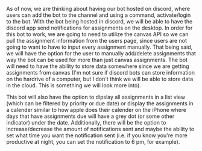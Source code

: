 As of now, we are thinking about having our bot hosted on discord, where users can add the bot to the channel and using a command, activate/login to the bot. With the bot being hosted in discord, we will be able to have the discord app send notifications for assignments on the desktop. In order for this bot to work, we are going to need to utilize the canvas API so we can pull the assignment information from the users page, since users are not going to want to have to input every assignment manually. That being said, we will have the option for the user to manually add/delete assignments that way the bot can be used for more than just canvas assignments. The bot will need to have the ability to store data somewhere since we are getting assignments from canvas (I'm not sure if discord bots can store information on the hardrive of a computer, but I don't think we will be able to store data in the cloud. This is something we will look more into). 

This bot will also have the option to dipslay all assignments in a list view (which can be filtered by priority or due date) or display the assignments in a calender similar to how apple does their calender on the iPhone where days that have assignments due will have a grey dot (or some other indicator) under the date. Additionally, there will be the option to increase/decrease the amount of notifications sent and maybe the ability to set what time you want the notification sent (i.e. if you know you're more productive at night, you can set the notification to 6 pm, for example).
